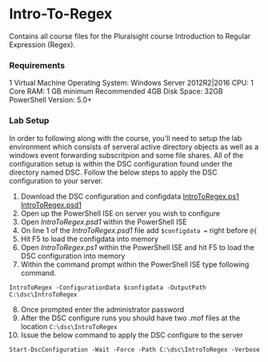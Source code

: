 # Intro-To-Regex

Contains all course files for the Pluralsight course Introduction to Regular Expression (Regex).


### Requirements


1 Virtual Machine
Operating System: Windows Server 2012R2|2016
CPU: 1 Core
RAM: 1 GB minimum Recommended 4GB
Disk Space: 32GB
PowerShell Version: 5.0+


### Lab Setup

In order to following along with the course, you'll need to setup the lab environment which consists of serveral active directory objects as well as
a windows event forwarding subscritpion and some file shares. All of the configuration setup is within the DSC configuration found under the directory
named DSC. Follow the below steps to apply the DSC configuration to your server.


1. Download the DSC configuration and configdata [IntroToRegex.ps1](https://github.com/Duffney/Intro-To-Regex/blob/master/DSC/IntroToRegex.ps1)  [IntroToRegex.psd1](https://github.com/Duffney/Intro-To-Regex/blob/master/DSC/IntroToRegex.psd1)
2. Open up the PowerShell ISE on server you wish to configure
3. Open _IntroToRegex.psd1_ within the PowerShell ISE
4. On line 1 of the _IntroToRegex.psd1_ file add `$configdata =` right before `@{`
5. Hit F5 to load the configdata into memory
6. Open _IntroToRegex.ps1_ within the PowerShell ISE and hit F5 to load the DSC configuration into memory
7. Within the command prompt within the PowerShell ISE type following command.


`IntroToRegex -ConfigurationData $configdata -OutputPath C:\dsc\IntroToRegex`

8. Once prompted enter the administrator password
9. After the DSC configure runs you should have two .mof files at the location `C:\dsc\IntroToRegex`
10. Issue the below command to apply the DSC configure to the server


`Start-DscConfiguration -Wait -Force -Path C:\dsc\IntroToRegex -Verbose`
